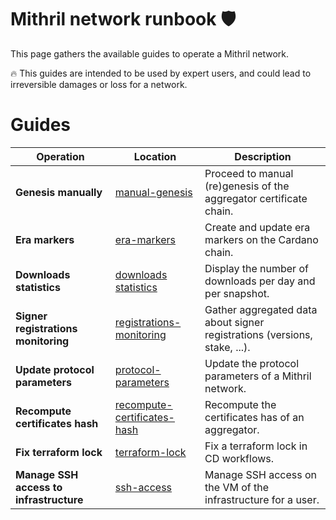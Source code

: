 # Mithril network runbook :shield:

This page gathers the available guides to operate a Mithril network.

:fire: This guides are intended to be used by expert users, and could lead to irreversible damages or loss for a network.

# Guides

| Operation | Location | Description
|------------|------------|------------
| **Genesis manually** | [manual-genesis](./genesis-manually/README.md) | Proceed to manual (re)genesis of the aggregator certificate chain.
| **Era markers** | [era-markers](./era-markers/README.md) | Create and update era markers on the Cardano chain.
| **Downloads statistics** | [downloads statistics](./statistics/README.md) | Display the number of downloads per day and per snapshot.
| **Signer registrations monitoring** | [registrations-monitoring](./registrations-monitoring/README.md) | Gather aggregated data about signer registrations (versions, stake, ...).
| **Update protocol parameters** | [protocol-parameters](./protocol-parameters/README.md) | Update the protocol parameters of a Mithril network.
| **Recompute certificates hash** | [recompute-certificates-hash](./recompute-certificates-hash/README.md) | Recompute the certificates has of an aggregator.
| **Fix terraform lock** | [terraform-lock](./terraform-lock/README.md) | Fix a terraform lock in CD workflows.
| **Manage SSH access to infrastructure** | [ssh-access](./ssh-access/README.md) | Manage SSH access on the VM of the infrastructure for a user.


